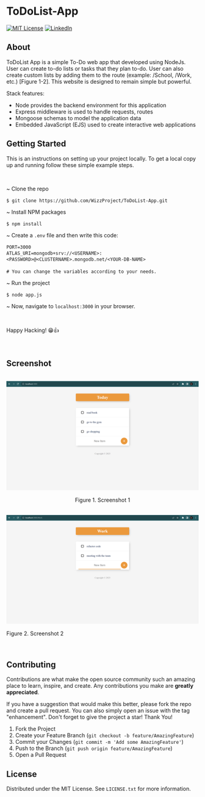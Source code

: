 # ToDoList-App

<!-- By Marvin Joseph -->

[![MIT License][license-shield]][license-url]
[![LinkedIn][linkedin-shield]][linkedin-url]

<!-- ABOUT -->

## About

ToDoList App is a simple To-Do web app that developed using NodeJs.
User can create to-do lists or tasks that they plan to-do.
User can also create custom lists by adding them to the route (example: /School, /Work, etc.) [Figure 1-2].
This website is designed to remain simple but powerful.

Stack features:

- Node provides the backend environment for this application
- Express middleware is used to handle requests, routes
- Mongoose schemas to model the application data
- Embedded JavaScript (EJS) used to create interactive web applications
  <br />

<!-- GETTING STARTED -->

## Getting Started

This is an instructions on setting up your project locally.
To get a local copy up and running follow these simple example steps.

<br />

~ Clone the repo

```
$ git clone https://github.com/WizzProject/ToDoList-App.git

```

~ Install NPM packages

```
$ npm install

```

~ Create a `.env` file and then write this code:

```env
PORT=3000
ATLAS_URI=mongodb+srv://<USERNAME>:<PASSWORD>@<CLUSTERNAME>.mongodb.net/<YOUR-DB-NAME>

# You can change the variables according to your needs.

```

~ Run the project

```
$ node app.js

```

~ Now, navigate to `localhost:3000` in your browser.

<br />

Happy Hacking! 😁👍

<br />

<!-- SCREENSHOT -->

## Screenshot

<br />
<div text-align="center">
  <a href="https://github.com/WizzProject/ToDoList-App/blob/main/public/images/screenshot/">
    <img src="public/images/screenshot/Screenshot%20todolist-app%20part-1.png" alt="Screenshot 1" width="800" />
  </a>
  <p align="center">
    Figure 1. Screenshot 1
  </p>
  <br />

  <a href="https://github.com/WizzProject/ToDoList-App/blob/main/public/images/screenshot/">
    <img src="public/images/screenshot/Screenshot%20todolist-app%20part-2.png" alt="Screenshot 2" width="800" />
  </a>
  <p text-align="center">
    Figure 2. Screenshot 2
  </p>
</div>
<br />

<!-- CONTRIBUTING -->

## Contributing

Contributions are what make the open source community such an amazing place to learn, inspire, and create.
Any contributions you make are **greatly appreciated**.

If you have a suggestion that would make this better, please fork the repo and create a pull request.
You can also simply open an issue with the tag "enhancement".
Don't forget to give the project a star! Thank You!

1. Fork the Project
2. Create your Feature Branch (`git checkout -b feature/AmazingFeature`)
3. Commit your Changes (`git commit -m 'Add some AmazingFeature'`)
4. Push to the Branch (`git push origin feature/AmazingFeature`)
5. Open a Pull Request
   <br />

<!-- LICENSE -->

## License

Distributed under the MIT License. See `LICENSE.txt` for more information.
<br />

<!-- MARKDOWN LINKS & IMAGES -->

[license-shield]: https://img.shields.io/github/license/othneildrew/Best-README-Template.svg?style=for-the-badge
[license-url]: https://github.com/WizzProject/ToDoList-App/blob/main/LICENSE.txt
[linkedin-shield]: https://img.shields.io/badge/-LinkedIn-black.svg?style=for-the-badge&logo=linkedin&colorB=555
[linkedin-url]: https://www.linkedin.com/in/marvin-joseph-manuel-setyawan
